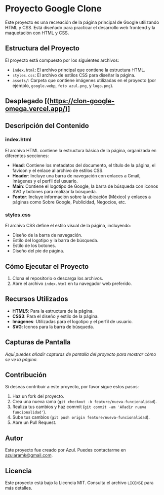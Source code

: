 # Proyecto Google Clone

Este proyecto es una recreación de la página principal de Google utilizando HTML y CSS. Está diseñado para practicar el desarrollo web frontend y la maquetación con HTML y CSS.

## Estructura del Proyecto

El proyecto está compuesto por los siguientes archivos:

- `index.html`: El archivo principal que contiene la estructura HTML.
- `styles.css`: El archivo de estilos CSS para diseñar la página.
- `assets/`: Carpeta que contiene imágenes utilizadas en el proyecto (por ejemplo, `google.webp`, `foto azul.png`, y `logo.png`).
  
## Desplegado [(https://clon-google-omega.vercel.app/)]
## Descripción del Contenido

### index.html

El archivo HTML contiene la estructura básica de la página, organizada en diferentes secciones:

- **Head**: Contiene los metadatos del documento, el título de la página, el favicon y el enlace al archivo de estilos CSS.
- **Header**: Incluye una barra de navegación con enlaces a Gmail, Imágenes y el perfil del usuario.
- **Main**: Contiene el logotipo de Google, la barra de búsqueda con iconos SVG y botones para realizar la búsqueda.
- **Footer**: Incluye información sobre la ubicación (México) y enlaces a páginas como Sobre Google, Publicidad, Negocios, etc.

### styles.css

El archivo CSS define el estilo visual de la página, incluyendo:

- Diseño de la barra de navegación.
- Estilo del logotipo y la barra de búsqueda.
- Estilo de los botones.
- Diseño del pie de página.

## Cómo Ejecutar el Proyecto

1. Clona el repositorio o descarga los archivos.
2. Abre el archivo `index.html` en tu navegador web preferido.

## Recursos Utilizados

- **HTML5**: Para la estructura de la página.
- **CSS3**: Para el diseño y estilo de la página.
- **Imágenes**: Utilizadas para el logotipo y el perfil de usuario.
- **SVG**: Iconos para la barra de búsqueda.

## Capturas de Pantalla

_Aquí puedes añadir capturas de pantalla del proyecto para mostrar cómo se ve la página._

## Contribución

Si deseas contribuir a este proyecto, por favor sigue estos pasos:

1. Haz un fork del proyecto.
2. Crea una nueva rama (`git checkout -b feature/nueva-funcionalidad`).
3. Realiza tus cambios y haz commit (`git commit -am 'Añadir nueva funcionalidad'`).
4. Sube tus cambios (`git push origin feature/nueva-funcionalidad`).
5. Abre un Pull Request.

## Autor

Este proyecto fue creado por Azul. Puedes contactarme en azularamk@gmail.com.

## Licencia

Este proyecto está bajo la Licencia MIT. Consulta el archivo `LICENSE` para más detalles.
